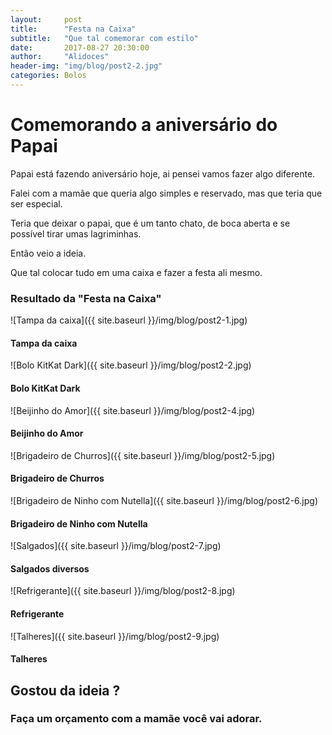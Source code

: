 ```yaml
---
layout:     post
title: 		"Festa na Caixa"
subtitle:   "Que tal comemorar com estilo"
date:       2017-08-27 20:30:00
author:     "Alidoces"
header-img: "img/blog/post2-2.jpg"
categories: Bolos
---
```


# Comemorando a aniversário do Papai

Papai está fazendo aniversário hoje, ai pensei vamos fazer algo diferente.

Falei com a mamãe que queria algo simples e reservado, mas que teria que ser especial.

Teria que deixar o papai, que é um tanto chato, de boca aberta e se possível tirar umas lagriminhas.


Então veio a ideia.

Que tal colocar tudo em uma caixa e fazer a festa ali mesmo.

### Resultado da "Festa na Caixa"

![Tampa da caixa]({{ site.baseurl }}/img/blog/post2-1.jpg)
#### Tampa da caixa

![Bolo KitKat Dark]({{ site.baseurl }}/img/blog/post2-2.jpg)
#### Bolo KitKat Dark

![Beijinho do Amor]({{ site.baseurl }}/img/blog/post2-4.jpg)
#### Beijinho do Amor

![Brigadeiro de Churros]({{ site.baseurl }}/img/blog/post2-5.jpg)
#### Brigadeiro de Churros

![Brigadeiro de Ninho com Nutella]({{ site.baseurl }}/img/blog/post2-6.jpg)
#### Brigadeiro de Ninho com Nutella

![Salgados]({{ site.baseurl }}/img/blog/post2-7.jpg)
#### Salgados diversos

![Refrigerante]({{ site.baseurl }}/img/blog/post2-8.jpg)
#### Refrigerante

![Talheres]({{ site.baseurl }}/img/blog/post2-9.jpg)
#### Talheres

## Gostou da ideia ?
### Faça um orçamento com a mamãe você vai adorar. 